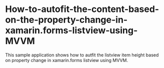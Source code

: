 # How-to-autofit-the-content-based-on-the-property-change-in-xamarin.forms-listview-using-MVVM

This sample application shows how to autfit the listview item height based on property change in xamarin.forms listview using MVVM. 
